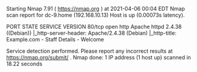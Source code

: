 Starting Nmap 7.91 ( https://nmap.org ) at 2021-04-06 00:04 EDT
Nmap scan report for dc-9.home (192.168.10.13)
Host is up (0.00073s latency).

PORT   STATE SERVICE VERSION
80/tcp open  http    Apache httpd 2.4.38 ((Debian))
|_http-server-header: Apache/2.4.38 (Debian)
|_http-title: Example.com - Staff Details - Welcome

Service detection performed. Please report any incorrect results at https://nmap.org/submit/ .
Nmap done: 1 IP address (1 host up) scanned in 18.22 seconds